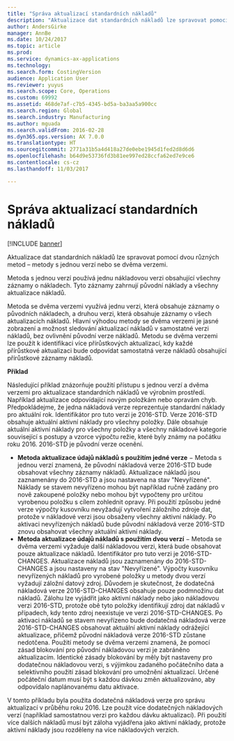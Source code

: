 ```yaml
---
title: "Správa aktualizací standardních nákladů"
description: "Aktualizace dat standardních nákladů lze spravovat pomocí dvou různých metod – metody s jednou verzí nebo se dvěma verzemi."
author: AndersGirke
manager: AnnBe
ms.date: 10/24/2017
ms.topic: article
ms.prod: 
ms.service: dynamics-ax-applications
ms.technology: 
ms.search.form: CostingVersion
audience: Application User
ms.reviewer: yuyus
ms.search.scope: Core, Operations
ms.custom: 69992
ms.assetid: 468de7af-c7b5-4345-bd5a-ba3aa5a900cc
ms.search.region: Global
ms.search.industry: Manufacturing
ms.author: mguada
ms.search.validFrom: 2016-02-28
ms.dyn365.ops.version: AX 7.0.0
ms.translationtype: HT
ms.sourcegitcommit: 2771a31b5a4d418a27de0ebe1945d1fed2d8d6d6
ms.openlocfilehash: b64d9e53736fd3b81ee997ed28ccfa62ed7e9ce6
ms.contentlocale: cs-cz
ms.lasthandoff: 11/03/2017

---
```


# <a name="manage-standard-cost-updates"></a>Správa aktualizací standardních nákladů

[!INCLUDE [banner](../includes/banner.md)]

Aktualizace dat standardních nákladů lze spravovat pomocí dvou různých metod – metody s jednou verzí nebo se dvěma verzemi. 

Metoda s jednou verzí používá jednu nákladovou verzi obsahující všechny záznamy o nákladech. Tyto záznamy zahrnují původní náklady a všechny aktualizace nákladů.

Metoda se dvěma verzemi využívá jednu verzi, která obsahuje záznamy o původních nákladech, a druhou verzi, která obsahuje záznamy o všech aktualizacích nákladů. Hlavní výhodou metody se dvěma verzemi je jasné zobrazení a možnost sledování aktualizací nákladů v samostatné verzi nákladů, bez ovlivnění původní verze nákladů. Metodu se dvěma verzemi lze použít k identifikaci více přírůstkových aktualizací, kdy každé přírůstkové aktualizaci bude odpovídat samostatná verze nákladů obsahující přírůstkové záznamy nákladů. 

**Příklad** 

Následující příklad znázorňuje použití přístupu s jednou verzí a dvěma verzemi pro aktualizace standardních nákladů ve výrobním prostředí. Například aktualizace odpovídající novým položkám nebo opravám chyb. Předpokládejme, že jedna nákladová verze reprezentuje standardní náklady pro aktuální rok. Identifikátor pro tuto verzi je 2016-STD. Verze 2016-STD obsahuje aktuální aktivní náklady pro všechny položky. Dále obsahuje aktuální aktivní náklady pro všechny položky a všechny nákladové kategorie související s postupy a vzorce výpočtu režie, které byly známy na počátku roku 2016. 2016-STD je původní verze ocenění.

-   **Metoda aktualizace údajů nákladů s použitím jedné verze** − Metoda s jednou verzí znamená, že původní nákladová verze 2016-STD bude obsahovat všechny záznamy nákladů. Aktualizace nákladů jsou zaznamenány do 2016-STD a jsou nastavena na stav "Nevyřízené". Náklady se stavem nevyřízeno mohou být například ručně zadány pro nově zakoupené položky nebo mohou být vypočteny pro určitou vyrobenou položku s cílem zohlednit opravy. Při použití způsobu jedné verze výpočty kusovníku nevyžadují vytvoření záložního zdroje dat, protože v nákladové verzi jsou obsaženy všechny aktivní náklady. Po aktivaci nevyřízených nákladů bude původní nákladová verze 2016-STD znovu obsahovat všechny aktuální aktivní náklady.
-   **Metoda aktualizace údajů nákladů s použitím dvou verzí** − Metoda se dvěma verzemi vyžaduje další nákladovou verzi, která bude obsahovat pouze aktualizace nákladů. Identifikátor pro tuto verzi je 2016-STD-CHANGES. Aktualizace nákladů jsou zaznamenány do 2016-STD-CHANGES a jsou nastaveny na stav "Nevyřízené". Výpočty kusovníku nevyřízených nákladů pro vyrobené položky u metody dvou verzí vyžadují záložní datový zdroj. Důvodem je skutečnost, že dodatečná nákladová verze 2016-STD-CHANGES obsahuje pouze podmnožinu dat nákladů. Zálohu lze vyjádřit jako aktivní náklady nebo jako nákladovou verzi 2016-STD, protože obě tyto položky identifikují zdroj dat nákladů v případech, kdy tento zdroj neexistuje ve verzi 2016-STD-CHANGES. Po aktivaci nákladů se stavem nevyřízeno bude dodatečná nákladová verze 2016-STD-CHANGES obsahovat aktuální aktivní náklady odrážející aktualizace, přičemž původní nákladová verze 2016-STD zůstane nedotčena. Použití metody se dvěma verzemi znamená, že pomocí zásad blokování pro původní nákladovou verzi je zabráněno aktualizacím. Identické zásady blokování by měly být nastaveny pro dodatečnou nákladovou verzi, s výjimkou zadaného počátečního data a selektivního použití zásad blokování pro umožnění aktualizací. Určené počáteční datum musí být s každou dávkou změn aktualizováno, aby odpovídalo naplánovanému datu aktivace.

V tomto příkladu byla použita dodatečná nákladová verze pro správu aktualizací v průběhu roku 2016. Lze použít více dodatečných nákladových verzí (například samostatnou verzi pro každou dávku aktualizací). Při použití více dalších nákladů musí být záloha vyjádřena jako aktivní náklady, protože aktivní náklady jsou rozděleny na více nákladových verzích.






